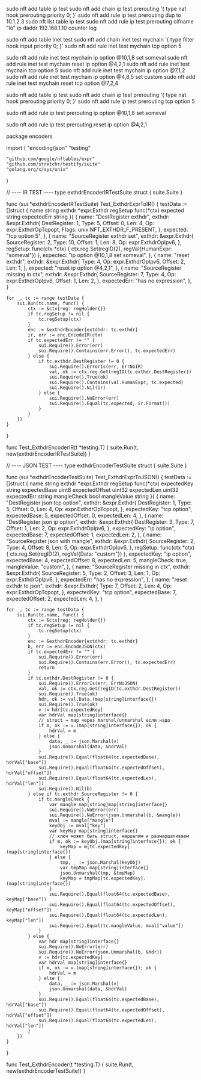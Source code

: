sudo nft add table ip test
sudo nft add chain ip test prerouting '{ type nat hook prerouting priority 0; }'
sudo nft add rule ip test prerouting dup to 10.1.2.3
sudo nft list table ip test
sudo nft add rule ip test prerouting oifname "lo" ip daddr 192.168.1.10 counter log



sudo nft add table inet test
sudo nft add chain inet test mychain '{ type filter hook input priority 0; }'
sudo nft add rule inet test mychain tcp option 5

sudo nft add rule inet test mychain ip option @10,1,8 set someval
sudo nft add rule inet test mychain reset ip option @4,2,1
sudo nft add rule inet test mychain tcp option 5
sudo nft add rule inet test mychain ip option @7,1,2
sudo nft add rule inet test mychain ip option @4,8,5 set custom
sudo nft add rule inet test mychain reset tcp option @7,2,4


sudo nft add table ip test
sudo nft add chain ip test prerouting '{ type nat hook prerouting priority 0; }'
sudo nft add rule ip test prerouting tcp option 5

sudo nft add rule ip test prerouting ip option @10,1,8 set someval

sudo nft add rule ip test prerouting reset ip option @4,2,1


package encoders

import (
	"encoding/json"
	"testing"

	"github.com/google/nftables/expr"
	"github.com/stretchr/testify/suite"
	"golang.org/x/sys/unix"
)

// ---- IR TEST ----
type exthdrEncoderIRTestSuite struct {
	suite.Suite
}

func (sui *exthdrEncoderIRTestSuite) Test_ExthdrExprToIR() {
	testData := []struct {
		name        string
		exthdr      *expr.Exthdr
		regSetup    func(*ctx)
		expected    string
		expectedErr string
	}{
		{
			name: "DestRegister exthdr",
			exthdr: &expr.Exthdr{
				DestRegister: 1,
				Type:         5,
				Offset:       0,
				Len:          4,
				Op:           expr.ExthdrOpTcpopt,
				Flags:        unix.NFT_EXTHDR_F_PRESENT,
			},
			expected: "tcp option 5",
		},
		{
			name: "SourceRegister exthdr set",
			exthdr: &expr.Exthdr{
				SourceRegister: 2,
				Type:           10,
				Offset:         1,
				Len:            8,
				Op:             expr.ExthdrOpIpv6,
			},
			regSetup: func(ctx *ctx) {
				ctx.reg.Set(regID(2), regVal{HumanExpr: "someval"})
			},
			expected: "ip option @10,1,8 set someval",
		},
		{
			name: "reset exthdr",
			exthdr: &expr.Exthdr{
				Type:   4,
				Op:     expr.ExthdrOpIpv6,
				Offset: 2,
				Len:    1,
			},
			expected: "reset ip option @4,2,1",
		},
		{
			name: "SourceRegister missing in ctx",
			exthdr: &expr.Exthdr{
				SourceRegister: 7,
				Type:           4,
				Op:             expr.ExthdrOpIpv6,
				Offset:         1,
				Len:            2,
			},
			expectedErr: "has no expression",
		},
	}

	for _, tc := range testData {
		sui.Run(tc.name, func() {
			ctx := &ctx{reg: regHolder{}}
			if tc.regSetup != nil {
				tc.regSetup(ctx)
			}
			enc := &exthdrEncoder{extdhdr: tc.exthdr}
			ir, err := enc.EncodeIR(ctx)
			if tc.expectedErr != "" {
				sui.Require().Error(err)
				sui.Require().Contains(err.Error(), tc.expectedErr)
			} else {
				if tc.exthdr.DestRegister != 0 {
					sui.Require().ErrorIs(err, ErrNoIR)
					val, ok := ctx.reg.Get(regID(tc.exthdr.DestRegister))
					sui.Require().True(ok)
					sui.Require().Contains(val.HumanExpr, tc.expected)
					sui.Require().Nil(ir)
				} else {
					sui.Require().NoError(err)
					sui.Require().Equal(tc.expected, ir.Format())
				}
			}
		})
	}
}

func Test_ExthdrEncoderIR(t *testing.T) {
	suite.Run(t, new(exthdrEncoderIRTestSuite))
}

// ---- JSON TEST ----
type exthdrEncoderTestSuite struct {
	suite.Suite
}

func (sui *exthdrEncoderTestSuite) Test_ExthdrExprToJSON() {
	testData := []struct {
		name           string
		exthdr         *expr.Exthdr
		regSetup       func(*ctx)
		expectedKey    string
		expectedBase   uint8
		expectedOffset uint32
		expectedLen    uint32
		expectedErr    string
		mangleCheck    bool
		mangleValue    string
	}{
		{
			name: "DestRegister json tcp option",
			exthdr: &expr.Exthdr{
				DestRegister: 1,
				Type:         5,
				Offset:       0,
				Len:          4,
				Op:           expr.ExthdrOpTcpopt,
			},
			expectedKey:  "tcp option",
			expectedBase: 5, expectedOffset: 0, expectedLen: 4,
		},
		{
			name: "DestRegister json ip option",
			exthdr: &expr.Exthdr{
				DestRegister: 3,
				Type:         7,
				Offset:       1,
				Len:          2,
				Op:           expr.ExthdrOpIpv6,
			},
			expectedKey:  "ip option",
			expectedBase: 7, expectedOffset: 1, expectedLen: 2,
		},
		{
			name: "SourceRegister json with mangle",
			exthdr: &expr.Exthdr{
				SourceRegister: 2,
				Type:           4,
				Offset:         8,
				Len:            5,
				Op:             expr.ExthdrOpIpv6,
			},
			regSetup: func(ctx *ctx) {
				ctx.reg.Set(regID(2), regVal{Data: "custom"})
			},
			expectedKey:    "ip option",
			expectedBase:   4,
			expectedOffset: 8,
			expectedLen:    5,
			mangleCheck:    true,
			mangleValue:    "custom",
		},
		{
			name: "SourceRegister missing in ctx",
			exthdr: &expr.Exthdr{
				SourceRegister: 5,
				Type:           2,
				Offset:         3,
				Len:            1,
				Op:             expr.ExthdrOpIpv6,
			},
			expectedErr: "has no expression",
		},
		{
			name: "reset exthdr to json",
			exthdr: &expr.Exthdr{
				Type:   7,
				Offset: 2,
				Len:    4,
				Op:     expr.ExthdrOpTcpopt,
			},
			expectedKey:  "tcp option",
			expectedBase: 7, expectedOffset: 2, expectedLen: 4,
		},
	}

	for _, tc := range testData {
		sui.Run(tc.name, func() {
			ctx := &ctx{reg: regHolder{}}
			if tc.regSetup != nil {
				tc.regSetup(ctx)
			}
			enc := &exthdrEncoder{extdhdr: tc.exthdr}
			b, err := enc.EncodeJSON(ctx)
			if tc.expectedErr != "" {
				sui.Require().Error(err)
				sui.Require().Contains(err.Error(), tc.expectedErr)
				return
			}
			if tc.exthdr.DestRegister != 0 {
				sui.Require().ErrorIs(err, ErrNoJSON)
				val, ok := ctx.reg.Get(regID(tc.exthdr.DestRegister))
				sui.Require().True(ok)
				hdr, ok := val.Data.(map[string]interface{})
				sui.Require().True(ok)
				v := hdr[tc.expectedKey]
				var hdrVal map[string]interface{}
				// struct → map через marshal/unmarshal если надо
				if m, ok := v.(map[string]interface{}); ok {
					hdrVal = m
				} else {
					data, _ := json.Marshal(v)
					json.Unmarshal(data, &hdrVal)
				}
				sui.Require().Equal(float64(tc.expectedBase), hdrVal["base"])
				sui.Require().Equal(float64(tc.expectedOffset), hdrVal["offset"])
				sui.Require().Equal(float64(tc.expectedLen), hdrVal["len"])
				sui.Require().Nil(b)
			} else if tc.exthdr.SourceRegister != 0 {
				if tc.mangleCheck {
					var mangle map[string]map[string]interface{}
					sui.Require().NoError(err)
					sui.Require().NoError(json.Unmarshal(b, &mangle))
					mval := mangle["mangle"]
					keyObj := mval["key"]
					var keyMap map[string]interface{}
					// ключ может быть struct, маршалим и размаршаливаем
					if m, ok := keyObj.(map[string]interface{}); ok {
						keyMap = m[tc.expectedKey].(map[string]interface{})
					} else {
						tmp, _ := json.Marshal(keyObj)
						var tmpMap map[string]interface{}
						json.Unmarshal(tmp, &tmpMap)
						keyMap = tmpMap[tc.expectedKey].(map[string]interface{})
					}
					sui.Require().Equal(float64(tc.expectedBase), keyMap["base"])
					sui.Require().Equal(float64(tc.expectedOffset), keyMap["offset"])
					sui.Require().Equal(float64(tc.expectedLen), keyMap["len"])
					sui.Require().Equal(tc.mangleValue, mval["value"])
				}
			} else {
				var hdr map[string]interface{}
				sui.Require().NoError(err)
				sui.Require().NoError(json.Unmarshal(b, &hdr))
				v := hdr[tc.expectedKey]
				var hdrVal map[string]interface{}
				if m, ok := v.(map[string]interface{}); ok {
					hdrVal = m
				} else {
					data, _ := json.Marshal(v)
					json.Unmarshal(data, &hdrVal)
				}
				sui.Require().Equal(float64(tc.expectedBase), hdrVal["base"])
				sui.Require().Equal(float64(tc.expectedOffset), hdrVal["offset"])
				sui.Require().Equal(float64(tc.expectedLen), hdrVal["len"])
			}
		})
	}
}

func Test_ExthdrEncoder(t *testing.T) {
	suite.Run(t, new(exthdrEncoderTestSuite))
}





